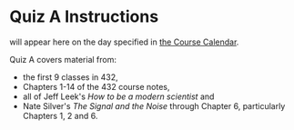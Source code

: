 # Quiz A Instructions

will appear here on the day specified in [the Course Calendar](https://thomaselove.github.io/432/calendar.html).

Quiz A covers material from:

- the first 9 classes in 432, 
- Chapters 1-14 of the 432 course notes,
- all of Jeff Leek's *How to be a modern scientist* and
- Nate Silver's *The Signal and the Noise* through Chapter 6, particularly Chapters 1, 2 and 6.
